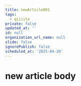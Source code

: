 ```yaml
---
title: newArticle001
tags:
  - qiiiita
private: false
updated_at: ''
id: null
organization_url_name: null
slide: false
ignorePublish: false
scheduled_at: '2025-04-20'
---
```

# new article body
